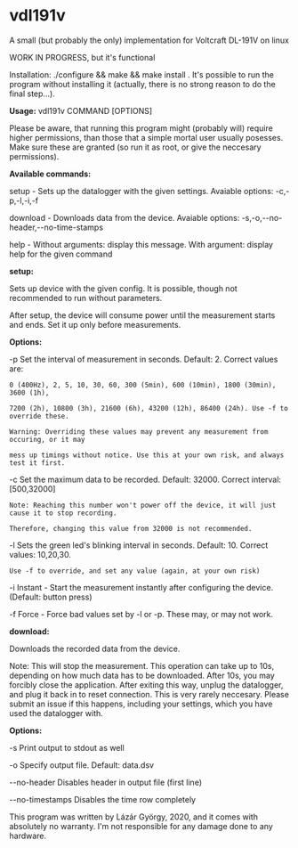 # vdl191v
A small (but probably the only) implementation for Voltcraft DL-191V on linux

WORK IN PROGRESS, but it's functional

Installation: ./configure && make && make install . It's possible to run the program without installing it (actually, there is no strong reason to do the final step...).

**Usage:** vdl191v COMMAND [OPTIONS]

Please be aware, that running this program might (probably will) require higher permissions, than those that a simple mortal user usually posesses. Make sure these are granted (so run it as root, or give the neccesary permissions).

**Available commands:**

setup - Sets up the datalogger with the given settings. Avaiable options: -c,-p,-l,-i,-f

download - Downloads data from the device. Avaiable options: -s,-o,--no-header,--no-time-stamps

help - Without arguments: display this message. With argument: display help for the given command

**setup:**

Sets up device with the given config. It is possible, though not recommended to run without parameters.

After setup, the device will consume power until the measurement starts and ends. Set it up only before measurements.

**Options:**

   -p                Set the interval of measurement in seconds. Default: 2. Correct values are:
   
    0 (400Hz), 2, 5, 10, 30, 60, 300 (5min), 600 (10min), 1800 (30min), 3600 (1h),
                     
    7200 (2h), 10800 (3h), 21600 (6h), 43200 (12h), 86400 (24h). Use -f to override these.
                     
    Warning: Overriding these values may prevent any measurement from occuring, or it may
                     
    mess up timings without notice. Use this at your own risk, and always test it first.
                     

   -c                Set the maximum data to be recorded. Default: 32000. Correct interval: [500,32000]
   
    Note: Reaching this number won't power off the device, it will just cause it to stop recording.
                     
    Therefore, changing this value from 32000 is not recommended.
                     

   -l                Sets the green led's blinking interval in seconds. Default: 10. Correct values: 10,20,30.
   
    Use -f to override, and set any value (again, at your own risk)
                     

   -i                Instant - Start the measurement instantly after configuring the device. (Default: button press)
   

   -f                Force - Force bad values set by -l or -p. These may, or may not work.


**download:**

Downloads the recorded data from the device.

Note: This will stop the measurement. This operation can take up to 10s, depending on how much data has to be downloaded. After 10s, you may forcibly close the application. After exiting this way, unplug the datalogger, and plug it back in to reset connection. This is very rarely neccesary. Please submit an issue if this happens, including your settings, which you have used the datalogger with.

**Options:**

   -s                Print output to stdout as well
   
   -o                Specify output file. Default: data.dsv
   
   --no-header       Disables header in output file (first line)
   
   --no-timestamps   Disables the time row completely
   

This program was written by Lázár György, 2020, and it comes with absolutely no warranty. I'm not responsible for any damage done to any hardware.
